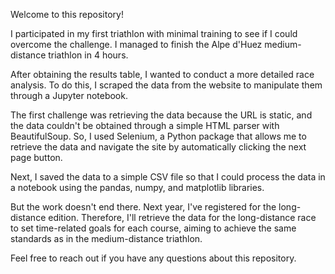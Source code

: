 Welcome to this repository! 

I participated in my first triathlon with minimal training to see if I could overcome the challenge. I managed to finish the Alpe d'Huez medium-distance triathlon in 4 hours.

After obtaining the results table, I wanted to conduct a more detailed race analysis. To do this, I scraped the data from the website to manipulate them through a Jupyter notebook.

The first challenge was retrieving the data because the URL is static, and the data couldn't be obtained through a simple HTML parser with BeautifulSoup. So, I used Selenium, a Python package that allows me to retrieve the data and navigate the site by automatically clicking the next page button.

Next, I saved the data to a simple CSV file so that I could process the data in a notebook using the pandas, numpy, and matplotlib libraries.

But the work doesn't end there. Next year, I've registered for the long-distance edition. Therefore, I'll retrieve the data for the long-distance race to set time-related goals for each course, aiming to achieve the same standards as in the medium-distance triathlon.

Feel free to reach out if you have any questions about this repository.
